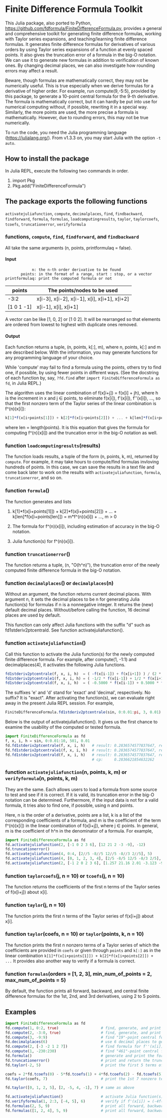 # Finite Difference Formula Toolkit

This Julia package, also ported to Python, https://github.com/fdformula/FiniteDifferenceFormula.py, provides a general and comprehensive toolkit for generating finite difference formulas, working with Taylor series expansions,
and teaching/learning finite difference formulas. It generates finite
difference formulas for derivatives of various orders by using Taylor series expansions of a function at evenly spaced
points. It also gives the truncation error of a formula in the big-O notation. We can use it to generate new formulas
in addition to verification of known ones. By changing decimal places, we can also investigate how rounding errors may affect
a result.

Beware, though formulas are mathematically correct, they may not be numerically useful.
This is true especially when we derive formulas for a derivative of higher order. For
example, run compute(9,-5:5), provided by this package, to generate a 10-point
central formula for the 9-th derivative. The formula is mathematically correct, but it
can hardly be put into use for numerical computing without, if possible, rewriting it
in a special way. Similarly, the more points are used, the more precise a formula
is mathematically. However, due to rounding errors, this may not be true numerically.

To run the code, you need the Julia programming language (https://julialang.org/). From v1.3.3 on, you may start Julia with
the option ```-t auto```.

## How to install the package

In Julia REPL, execute the following two commands in order.

1. import Pkg
1. Pkg.add("FiniteDifferenceFormula")

## The package exports the following functions

```activatejuliafunction```, ```compute```, ```decimalplaces```, ```find```, ```findbackward```,
```findforward```, ```formula```, ```formulas```, ```loadcomputingresults```, ```taylor```,
```taylorcoefs```, ```tcoefs```, ```truncationerror```, ```verifyformula```

### functions, ```compute```, ```find```, ```findforward```, and ```findbackward```

All take the same arguments (n, points, printformulaq = false).

#### Input

```
            n: the n-th order derivative to be found
       points: in the format of a range, start : stop, or a vector
printformulaq: print the computed formula or not
```

|   points     |   The points/nodes to be used                  |
|   ---------- | ---------------------------------------------- |
|   -3:2       |   x[i-3], x[i-2], x[i-1], x[i], x[i+1], x[i+2] |
|   [1 0 1 -1] |   x[i-1], x[i], x[i+1]                         |

A vector can be like [1, 0, 2] or [1 0 2]. It will be rearranged so that elements are ordered
from lowest to highest with duplicate ones removed.

#### Output

Each function returns a tuple, (n, points, k[:], m), where n, points, k[:] and m are described below.
With the information, you may generate functions for any programming language of your choice.

While 'compute' may fail to find a formula using the points, others try to find one, if possible,
by using fewer points in different ways. (See the docstring of each function by, say,
```?fd.find``` after ```import FiniteDifferenceFormula as fd```, in Julia REPL.)

The algorithm uses the linear combination of f(x[i+j]) = f(x[i] + jh), where h is the increment
in x and j ∈ points, to eliminate f(x[i]), f'(x[i]), f''(x[i]), ..., so that the first nonzero
term of the Taylor series of the linear combination is f^(n)(x[i]):

```Julia
k[1]*f(x[i+points[1]]) + k[2]*f(x[i+points[2]]) + ... + k[len]*f(x[i+points[len]]) = m*f^(n)(x[i]) + ..., m > 0
```

where len = length(points). It is this equation that gives the formula for computing f^(n)(x[i])
and the truncation error in the big-O notation as well.

### function ```loadcomputingresults```(results)

The function loads results, a tuple of the form (n, points, k, m), returned by ```compute```.
For example, it may take hours to compute/find formulas invloving hundreds of points. In this
case, we can save the results in a text file and come back later to work on the results
with ```activatejuliafunction```, ```formula```, ```truncationerror```, and so on.

### function ```formula```()

The function generates and lists

1. k[1]\*f(x[i+points[1]]) + k[2]\*f(x[i+points[2]]) + ... + k[len]\*f(x[i+points[len]])
       = m\*f^(n)(x[i]) + ..., m > 0

1. The formula for f^(n)(x[i]), including estimation of accuracy in the big-O notation.

1. Julia function(s) for f^(n)(x[i]).

### function ```truncationerror```()

The function returns a tuple, (n, "O(h^n)"), the truncation error of the newly computed finite
difference formula in the big-O notation.

### function ```decimalplaces```() or ```decimalplaces```(n)

Without an argument, the function returns current decimal places. With argument n, it sets the
decimal places to be n for generating Julia function(s) for formulas if n is a nonnegative
integer. It returns the (new) default decimal places. Without/before calling the function, 16
decimal places are used by default.

This function can only affect Julia functions with the suffix "d" such as fd1stderiv2ptcentrald.
See function activatejuliafunction().

### function ```activatejuliafunction```()

Call this function to activate the Julia function(s) for the newly computed finite
difference formula. For example, after compute(1, -1:1) and decimalplaces(4), it activates the
following Julia functions.

```Julia
fd1stderiv2ptcentrale(f, x, i, h)  = ( -f(x[i-1]) + f(x[i+1]) ) / (2 * h)
fd1stderiv2ptcentrale1(f, x, i, h) = ( -1/2 * f(x[i-1]) + 1/2 * f(x[i+1]) ) / h
fd1stderiv2ptcentrald(f, x, i, h)  = ( -0.5000 * f(x[i-1]) + 0.5000 * f(x[i+1]) ) / h
```
The suffixes 'e' and 'd' stand for 'exact' and 'decimal', respectively. No suffix? It is "exact".
After activating the function(s), we can evaluate right away in the present Julia REPL session. For example,

```Julia
FiniteDifferenceFormula.fd1stderiv2ptcentrale(sin, 0:0.01:pi, 3, 0.01)
```
Below is the output of activatejuliafunction(). It gives us the first chance to examine the usability
of the computed or tested formula.

```Julia
import FiniteDifferenceFormula as fd
f, x, i, h = sin, 0:0.01:10, 501, 0.01
fd.fd1stderiv2ptcentrale(f, x, i, h)   # result: 0.2836574577837647, relative error = 0.00166666%
fd.fd1stderiv2ptcentrale1(f, x, i, h)  # result: 0.2836574577837647, relative error = 0.00166666%
fd.fd1stderiv2ptcentrald(f, x, i, h)   # result: 0.2836574577837647, relative error = 0.00166666%
                                       # cp:     0.2836621854632262
```

### function ```activatejuliafunction```(n, points, k, m) or ```verifyformula```(n, points, k, m)

They are the same. Each allows users to load a formula from some source to test and see if it is correct.
If it is valid, its truncation error in the big-O notation can be determined. Furthermore, if the input
data is not for a valid formula, it tries also to find one, if possible, using n and points.

Here, n is the order of a derivative, points are a list, k is a list of the corresponding
coefficients of a formula, and m is the coefficient of the term f^(n)(x[i]) in the linear
combination of f(x[i+j]), where j ∈ points. In general, m is the coefficient of h^n in the
denominator of a formula. For example,

```Julia
import FiniteDifferenceFormula as fd
fd.activatejuliafunction(2, [-1 0 2 3 6], [12 21 2 -3 -9], -12)
fd.truncationerror()
fd.activatejuliafunction(4, 0:4, [2//5 -8//5 12//5 -8//3 2//5], 5)
fd.activatejuliafunction(4, [0, 1, 2, 3, 4], [2/5 -8/5 12/5 -8/3 2/5], 5)
fd.activatejuliafunction(2, [-1 2 0 2 3 6], [1.257 21.16 2.01 -3.123 -9.5], -12)
```

### function ```taylorcoefs```(j, n = 10) or ```tcoefs```(j, n = 10)

The function returns the coefficients of the first n terms of the Taylor series of f(x[i+j])
about x[i].

### function ```taylor```(j, n = 10)

The function prints the first n terms of the Taylor series of f(x[i+j]) about x[i].

### function ```taylor```(coefs, n = 10) or ```taylor```(points, k, n = 10)

The function prints the first n nonzero terms of a Taylor series of which the coefficients are
provided in ```coefs``` or given through ```points``` and ```k[:]``` as in the linear combination
```k[1]*f(x[i+points[1]]) + k[2]*f(x[i+points[2]]) + ...``` It provides also another way
to verify if a formula is correct.

### function ```formulas```(orders = [1, 2, 3], min_num_of_points = 2, max_num_of_points = 5)

By default, the function prints all forward, backward, and central finite difference formulas for
the 1st, 2nd, and 3rd derivatives, using 2 to 5 points.

## Examples

```Julia
import FiniteDifferenceFormula as fd
fd.compute(1, 0:2, true)                   # find, generate, and print "3"-point forward formula for f'(x[i])
fd.compute(2, -3:0, true)                  # find, generate, and print "4"-point backward formula for f''(x[i])
fd.compute(3, -9:9)                        # find "19"-point central formula for f'''(x[i])
fd.decimalplaces(6)                        # use 6 decimal places to generate Julia functions of computed formulas
fd.compute(2, [-3 -2 1 2 7])               # find formula for f''(x[i]) using points x[i+j], j = -3, -2, 1, 2, and 7
fd.compute(1, -230:230)                    # find "461"-point central formula for f'(x[i]). it may take hours!
fd.formula()                               # generate and print the formula computed last time you called compute(...)
fd.truncationerror()                       # print and return the truncation error of the newly computed formula
fd.taylor(-2, 5)                           # print the first 5 terms of the Taylor series of f(x[i-2]) about x[i]

coefs = 2*fd.tcoefs(0) - 5*fd.tcoefs(1) + 4*fd.tcoefs(2) - fd.tcoefs(5);
fd.taylor(coefs, 7)                        # print the 1st 7 nonzero terms of the Taylor series of 2f(x[i]) - 5f(x[i+1]) + 4f(x[i+2]) - f(x[i+5])

fd.taylor([0, 1, 2, 5], [2, -5, 4, -1], 7) # same as above

fd.activatejuliafunction()                 # activate Julia function(s) of the newly computed formula in present REPL session
fd.verifyformula(1, 2:3, [-4, 5], 6)       # verify if f'(x[i]) = (-4f(x[i+2] + 5f(x[i+3)) / (6h) is a valid formula
fd.formulas(2, 5, 9)                       # print all forward, backword, and central formulas for the 2nd derivative, using 5 to 9 points
fd.formulas([1, 2, 4], 5, 9)               # print all forward, backword, and central formulas for the 1st, 2nd, and 4th derivatives, using 5 to 9 points
```
